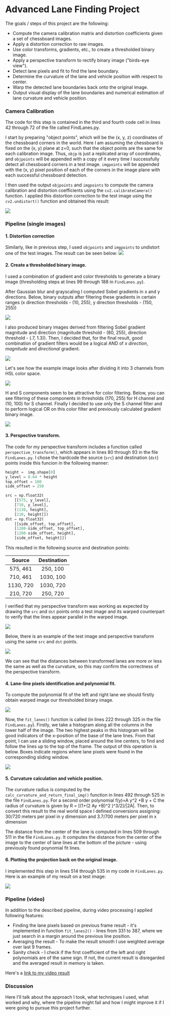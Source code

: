 # Advanced Lane Finding Project

The goals / steps of this project are the following:

* Compute the camera calibration matrix and distortion coefficients given a set of chessboard images.
* Apply a distortion correction to raw images.
* Use color transforms, gradients, etc., to create a thresholded binary image.
* Apply a perspective transform to rectify binary image ("birds-eye view").
* Detect lane pixels and fit to find the lane boundary.
* Determine the curvature of the lane and vehicle position with respect to center.
* Warp the detected lane boundaries back onto the original image.
* Output visual display of the lane boundaries and numerical estimation of lane curvature and vehicle position.

### Camera Calibration

The code for this step is contained in the third and fourth code cell in lines 42 through 72 of the file called FindLanes.py.

I start by preparing "object points", which will be the (x, y, z) coordinates of the chessboard corners in the world. Here I am assuming the chessboard is fixed on the (x, y) plane at z=0, such that the object points are the same for each calibration image.  Thus, `objp` is just a replicated array of coordinates, and `objpoints` will be appended with a copy of it every time I successfully detect all chessboard corners in a test image.  `imgpoints` will be appended with the (x, y) pixel position of each of the corners in the image plane with each successful chessboard detection.  

I then used the output `objpoints` and `imgpoints` to compute the camera calibration and distortion coefficients using the `cv2.calibrateCamera()` function.  I applied this distortion correction to the test image using the `cv2.undistort()` function and obtained this result: 

<img src="./writeup_images/Undistortion_chess_example.jpg" >

### Pipeline (single images)

#### 1. Distortion correction

Similarly, like in previous step, I used `objpoints` and `imgpoints` to undistort one of the test images. The result can be seen below:
<img src="./writeup_images/Undistortion_test_image.jpg" >

#### 2. Create a thresholded binary image.
I used a combination of gradient and color thresholds to generate a binary image (thresholding steps at lines 99 through 188 in `FindLanes.py`). 

After Gaussian blur and grayscaling I computed Sobel gradients in x and y directions. Below, binary outputs after filtering these gradients in certain ranges (x direction thresholds - (10, 255), y direction thresholds - (150, 255))

<img src="./writeup_images/Gradients1.jpg" >

I also produced binary images derived from filtering Sobel gradient magnitude and direction (magnitude threshold - (80, 255), direction threshold - (.7, 1.3)). Then, I decided that, for the final result, good combination of gradient filters would be a logical AND of *x direction*, *magnitude* and *directional* gradient.

<img src="./writeup_images/Gradients2.jpg" >

Let's see how the example image looks after dividing it into 3 channels from HSL color space.

<img src="./writeup_images/HSL_channels.jpg" >

H and S components seem to be attractive for color filtering. Below, you can see filtering of these components in thresholds (170, 255) for H channel and (10, 100) for S channel. Finally I decided to use only the S channel filter and to perform logical OR on this color filter and previously calculated gradient binary image.

<img src="./writeup_images/HSL_channels_binary.jpg" >

#### 3. Perspective transform.

The code for my perspective transform includes a function called `perspective_transform()`, which appears in lines 80 through 93 in the file `FindLanes.py`. I chose the hardcode the source (`src`) and destination (`dst`) points inside this funcion in the following manner:

```python
height =  img.shape[0]
y_level = 0.64 * height
top_offset = 100
side_offset = 250

src = np.float32(
    [[575, y_level],
    [710, y_level],
    [1130, height],
    [210, height]])
dst = np.float32(
    [[side_offset, top_offset], 
    [1280-side_offset, top_offset],
    [1280-side_offset, height],
    [side_offset, height]])
```

This resulted in the following source and destination points:

| Source        | Destination   | 
|:-------------:|:-------------:| 
| 575, 461      | 250, 100      | 
| 710, 461      | 1030, 100     |
| 1130, 720     | 1030, 720     |
| 210, 720      | 250, 720      |

I verified that my perspective transform was working as expected by drawing the `src` and `dst` points onto a test image and its warped counterpart to verify that the lines appear parallel in the warped image.

<img src="./writeup_images/warping_straight_line.jpg">

Below, there is an example of the test image and perspective transform using the same `src` and `dst` points.

<img src="./writeup_images/Warping_example.jpg">

We can see that the distances between transformed lanes are more or less the same as well as the curvature, so this may confirm the correctness of the perspective transform.

#### 4. Lane-line pixels identification and polynomial fit.

To compute the polynomial fit of the left and right lane we should firstly obtain warped image our thresholded binary image.

<img src="./writeup_images/Warping_binary_example.jpg">

Now, the `fit_lanes()` function is called (in lines 222 through 325 in the file `FindLanes.py`). Firstly, we take a histogram along all the columns in the lower half of the image. The two highest peaks in this histogram will be good indicators of the x-position of the base of the lane lines. From that point, I can use a sliding window, placed around the line centers, to find and follow the lines up to the top of the frame.
The output of this operation is below. Boxes indicate regions where lane pixels were found in the corresponding sliding window.

<img src="./writeup_images/poly_fit_example.jpg">

#### 5. Curvature calculation and vehicle position.

The curvature radius is computed by the `calc_curvature_and_return_final_img()` function in lines 492 through 525 in the file `FindLanes.py`. For a second order polynomial f(y)=A y^2 +B y + C the radius of curvature is given by R = [(1+(2 Ay +B)^2 )^3/2]/|2A|. Then, to convert this result to the real world space I defined conversions assigning:
30/720 meters per pixel in y dimension and
3.7/700 meters per pixel in x dimension

The distance from the center of the lane is computed in lines 509 through 511 in the file `FindLanes.py`. It computes the distance from the center of the image to the center of lane lines at the bottom of the picture - using previously found poynomial fit lines.

#### 6. Plotting the projection back on the original image.

I implemented this step in lines 514 through 535 in my code in `FindLanes.py`. Here is an example of my result on a test image:

<img src="./writeup_images/final_output_example.jpg">

### Pipeline (video)

In addition to the described pipeline, during video processing I applied following features:
* Finding the lane pixels based on previous frame result - it's implemented in function `fit_lanes2()` - lines from 331 to 387, where we just search in a margin around the previous line position. 
* Averaging the result - To make the result smooth I use weighted average over last 9 frames. 
* Sanity check - I check if the first coefficient of the left and right polynomials are of the same sign. If not, the current result is disregarded and the averaged result in memory is taken.

Here's a [link to my video result](./project_video_output.mp4)


### Discussion


Here I'll talk about the approach I took, what techniques I used, what worked and why, where the pipeline might fail and how I might improve it if I were going to pursue this project further.  
